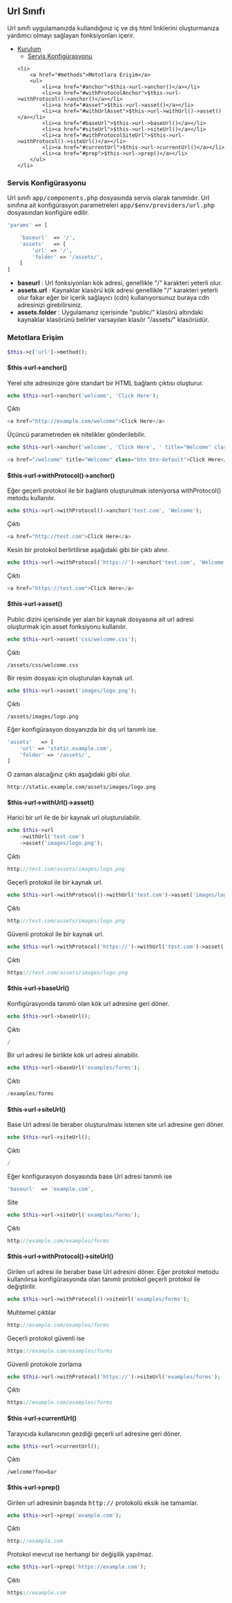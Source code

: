 
## Url Sınıfı

Url sınıfı uygulamanızda kullandığınız iç ve dış html linklerini oluşturmanıza yardımcı olmayı sağlayan fonksiyonları içerir.

<ul>
    <li>
        <a href="#setup">Kurulum</a>
        <ul>
            <li><a href="#config">Servis Konfigürasyonu</a></li>
        </ul>
    </li>

    <li>
        <a href="#methods">Metotlara Erişim</a>
        <ul>
            <li><a href="#anchor">$this->url->anchor()</a></li>
            <li><a href="#withProtocolAnchor">$this->url->withProtocol()->anchor()</a></li>
            <li><a href="#asset">$this->url->asset()</a></li>
            <li><a href="#withUrlAsset">$this->url->withUrl()->asset()</a></li>
            <li><a href="#baseUrl">$this->url->baseUrl()</a></li>
            <li><a href="#siteUrl">$this->url->siteUrl()</a></li>
            <li><a href="#withProtocolSiteUrl">$this->url->withProtocol()->siteUrl()</a></li>
            <li><a href="#currentUrl">$this->url->currentUrl()</a></li>
            <li><a href="#prep">$this->url->prep()</a></li>
        </ul>
    </li>
</ul>

### Servis Konfigürasyonu

<a name="config"></a>

Url sınıfı <kbd>app/components.php</kbd> dosyasında servis olarak tanımlıdır. Url sınıfına ait konfigürasyon parametreleri <kbd>app/$env/providers/url.php</kbd> dosyasından konfigüre edilir.

```php
'params' => [

    'baseurl'  => '/',
    'assets'   => [
        'url' => '/',
        'folder' => '/assets/',
    ]
]
```

* <b>baseurl</b> : Url fonksiyonları kök adresi, genellikle "/" karakteri yeterli olur.
* <b>assets.url</b> : Kaynaklar klasörü kök adresi genellikle "/" karakteri yeterli olur fakar eğer bir içerik sağlayıcı (cdn) kullanıyorsunuz buraya cdn adresinizi girebilirsiniz.
* <b>assets.folder</b> : Uygulamanız içerisinde "public/" klasörü altındaki kaynaklar klasörünü belirler varsayılan klasör "/assets/" klasörüdür.

<a name="methods"></a>

### Metotlara Erişim

```php
$this->c['url']->method();
```

<a name="anchor"></a>

#### $this->url->anchor()

Yerel site adresinize göre standart bir HTML bağlantı çıktısı oluşturur.

```php
echo $this->url->anchor('welcome', 'Click Here');
```
Çıktı

```php
<a href="http://example.com/welcome">Click Here</a>
```

Üçüncü parametreden ek nitelikler gönderilebilir.


```php
echo $this->url->anchor('welcome', 'Click Here', ' title="Welcome" class="btn btn-default" ');
```

```php
<a href="/welcome" title="Welcome" class="btn btn-default">Click Here</a>
```

<a name="withProtocolAnchor"></a>

#### $this->url->withProtocol()->anchor()

Eğer geçerli protokol ile bir bağlantı oluşturulmak isteniyorsa withProtocol() metodu kullanılır.


```php
echo $this->url->withProtocol()->anchor('test.com', 'Welcome');
```

Çıktı

```php
<a href="http://test.com">Click Here</a>
```

Kesin bir protokol berlirtilirse aşağıdaki gibi bir çıktı alınır.

```php
echo $this->url->withProtocol('https://')->anchor('test.com', 'Welcome');
```

Çıktı

```php
<a href="https://test.com">Click Here</a>
```

<a name="asset"></a>

#### $this->url->asset()

Public dizini içerisinde yer alan bir kaynak dosyasına ait url adresi oluşturmak için asset fonksiyonu kullanılır.

```php
echo $this->url->asset('css/welcome.css');
```
Çıktı

```
/assets/css/welcome.css 
```

Bir resim dosyası için oluşturulan kaynak url.

```php
echo $this->url->asset('images/logo.png');
```

Çıktı

```
/assets/images/logo.png 
```

Eğer konfigürasyon dosyanızda bir dış url tanımlı ise.

```php
'assets'   => [
    'url' => 'static.example.com',
    'folder' => '/assets/',
]
```

O zaman alacağınız çıktı aşağıdaki gibi olur.

```
http://static.example.com/assets/images/logo.png 
```

<a name="withUrlAsset"></a>

#### $this->url->withUrl()->asset()

Harici bir url ile de bir kaynak url oluşturulabilir.

```php
echo $this->url
    ->withUrl('test.com')
    ->asset('images/logo.png');
```

Çıktı

```php
http://test.com/assets/images/logo.png
```

Geçerli protokol ile bir kaynak url.

```php
echo $this->url->withProtocol()->withUrl('test.com')->asset('images/logo.png');
```

Çıktı

```php
http://test.com/assets/images/logo.png
```

Güvenli protokol ile bir kaynak url.

```php
echo $this->url->withProtocol('https://')->withUrl('test.com')->asset('images/logo.png');
```

Çıktı

```php
https://test.com/assets/images/logo.png
```

<a name="baseUrl"></a>

#### $this->url->baseUrl()

Konfigürasyonda tanımlı olan kök url adresine geri döner.

```php
echo $this->url->baseUrl();
```

Çıktı

```php
/ 
```

Bir url adresi ile birlikte kök url adresi alınabilir.

```php
echo $this->url->baseUrl('examples/forms');
```

Çıktı

```php
/examples/forms
```

<a name="siteUrl"></a>

#### $this->url->siteUrl()

Base Url adresi ile beraber oluşturulması istenen site url adresine geri döner.

```php
echo $this->url->siteUrl();
```

Çıktı

```php
/
```

Eğer konfigurasyon dosyasında base Url adresi tanımlı ise 

```php
'baseurl'  => 'example.com',
```

Site 

```php
echo $this->url->siteUrl('examples/forms');
```

Çıktı

```php
http://example.com/examples/forms
```

<a name="withProtocolSiteUrl"></a>

#### $this->url->withProtocol()->siteUrl()

Girilen url adresi ile beraber base Url adresini döner. Eğer protokol metodu kullanılırsa konfigürasyonda olan tanımlı protokol geçerli protokol ile değiştirilir.

```php
echo $this->url->withProtocol()->siteUrl('examples/forms');
```

Muhtemel çıktılar

```php
http://example.com/examples/forms
```

Geçerli protokol güvenli ise

```php
https://example.com/examples/forms
```

Güvenli protokole zorlama

```php
echo $this->url->withProtocol('https://')->siteUrl('examples/forms');
```

Çıktı

```php
https://example.com/examples/forms
```

<a name="currentUrl"></a>

#### $this->url->currentUrl()

Tarayıcıda kullanıcının gezdiği geçerli url adresine geri döner.

```php
echo $this->url->currentUrl();
```

Çıktı

```
/welcome?foo=bar 
```

<a name="prep"></a>

#### $this->url->prep()

Girilen url adresinin başında <kbd>http://</kbd> protokolü eksik ise tamamlar.

```php
echo $this->url->prep('example.com');
```

Çıktı

```php
http://example.com
```

Protokol mevcut ise herhangi bir değişilik yapılmaz.


```php
echo $this->url->prep('https://example.com');
```

Çıktı

```php
https://example.com
```